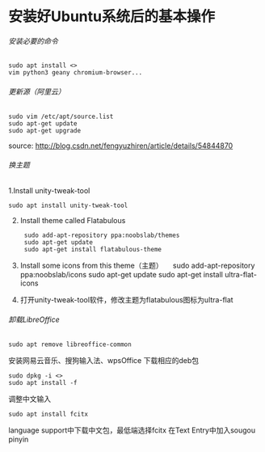 # 安装好Ubuntu系统后的基本操作
###### 安装必要的命令
    sudo apt install <>
    vim python3 geany chromium-browser...

###### 更新源（阿里云）
    sudo vim /etc/apt/source.list
    sudo apt-get update
    sudo apt-get upgrade

source:
http://blog.csdn.net/fengyuzhiren/article/details/54844870

###### 换主题
1.Install unity-tweak-tool

    sudo apt install unity-tweak-tool
2. Install theme called Flatabulous 

        sudo add-apt-repository ppa:noobslab/themes
        sudo apt-get update
        sudo apt-get install flatabulous-theme

3. Install some icons from this theme（主题）
    
        sudo add-apt-repository ppa:noobslab/icons
        sudo apt-get update
        sudo apt-get install ultra-flat-icons

4. 打开unity-tweak-tool软件，修改主题为flatabulous图标为ultra-flat

###### 卸载LibreOffice
    sudo apt remove libreoffice-common
安装网易云音乐、搜狗输入法、wpsOffice
下载相应的deb包

    sudo dpkg -i <>
    sudo apt install -f

调整中文输入

    sudo apt install fcitx
language support中下载中文包，最低端选择fcitx
在Text Entry中加入sougou pinyin

